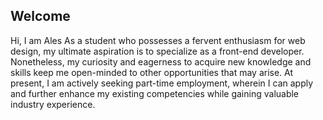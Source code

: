 ## Welcome
Hi, I am Ales
As a student who possesses a fervent enthusiasm for web design, my ultimate aspiration is to specialize as a front-end developer. Nonetheless, my curiosity and eagerness to acquire new knowledge and skills keep me open-minded to other opportunities that may arise. At present, I am actively seeking part-time employment, wherein I can apply and further enhance my existing competencies while gaining valuable industry experience.
 
